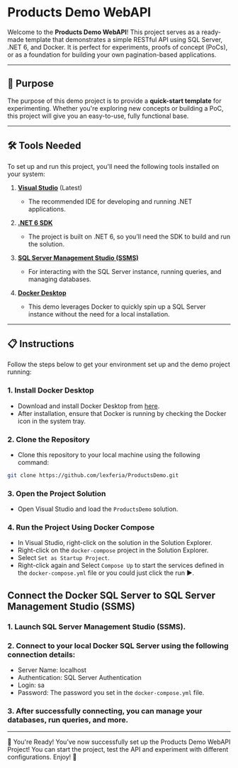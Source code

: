 ﻿# Products Demo WebAPI

Welcome to the **Products Demo WebAPI**! This project serves as a ready-made template that demonstrates a simple RESTful API using SQL Server, .NET 6, and Docker. It is perfect for experiments, proofs of concept (PoCs), or as a foundation for building your own pagination-based applications.

---

## 🚀 Purpose

The purpose of this demo project is to provide a **quick-start template** for experimenting.
Whether you're exploring new concepts or building a PoC, this project will give you an easy-to-use, fully functional base.

---

## 🛠 Tools Needed

To set up and run this project, you'll need the following tools installed on your system:

1. **[Visual Studio](https://visualstudio.microsoft.com/)**  (Latest)
   - The recommended IDE for developing and running .NET applications.

2. **[.NET 6 SDK](https://dotnet.microsoft.com/download/dotnet/6.0)**  
   - The project is built on .NET 6, so you’ll need the SDK to build and run the solution.

3. **[SQL Server Management Studio (SSMS)](https://learn.microsoft.com/en-us/sql/ssms/download-sql-server-management-studio-ssms)**  
   - For interacting with the SQL Server instance, running queries, and managing databases.

4. **[Docker Desktop](https://www.docker.com/products/docker-desktop)**  
   - This demo leverages Docker to quickly spin up a SQL Server instance without the need for a local installation.

---

## 📋 Instructions

Follow the steps below to get your environment set up and the demo project running:

### 1. Install Docker Desktop

- Download and install Docker Desktop from [here](https://www.docker.com/products/docker-desktop).
- After installation, ensure that Docker is running by checking the Docker icon in the system tray.

### 2. Clone the Repository

- Clone this repository to your local machine using the following command:

```bash
git clone https://github.com/lexferia/ProductsDemo.git
```
### 3. Open the Project Solution

- Open Visual Studio and load the `ProductsDemo` solution.

### 4. Run the Project Using Docker Compose

- In Visual Studio, right-click on the solution in the Solution Explorer.
- Right-click on the `docker-compose` project in the Solution Explorer.
- Select `Set as Startup Project`.
- Right-click again and Select `Compose Up` to start the services defined in the `docker-compose.yml` file or you could just click the run :arrow_forward:.

## Connect the Docker SQL Server to SQL Server Management Studio (SSMS)

### 1. Launch SQL Server Management Studio (SSMS).
### 2. Connect to your local Docker SQL Server using the following connection details:
- Server Name: localhost
- Authentication: SQL Server Authentication
- Login: sa
- Password: The password you set in the `docker-compose.yml` file.
### 3. After successfully connecting, you can manage your databases, run queries, and more.

---

🚀 You're Ready!
You’ve now successfully set up the Products Demo WebAPI Project! You can start the project, test the API and experiment with different configurations.
Enjoy! 🎉
